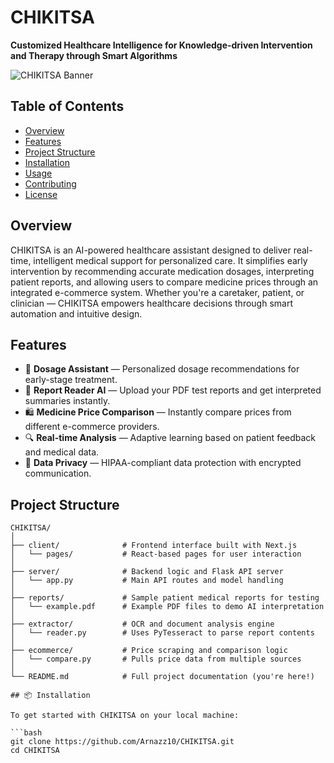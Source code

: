 # CHIKITSA

**Customized Healthcare Intelligence for Knowledge-driven Intervention and Therapy through Smart Algorithms**

![CHIKITSA Banner](https://i.ibb.co/0h9S4K3/chikitsa-banner.png)

## Table of Contents

- [Overview](#overview)
- [Features](#features)
- [Project Structure](#project-structure)
- [Installation](#installation)
- [Usage](#usage)
- [Contributing](#contributing)
- [License](#license)

## Overview

CHIKITSA is an AI-powered healthcare assistant designed to deliver real-time, intelligent medical support for personalized care. It simplifies early intervention by recommending accurate medication dosages, interpreting patient reports, and allowing users to compare medicine prices through an integrated e-commerce system. Whether you're a caretaker, patient, or clinician — CHIKITSA empowers healthcare decisions through smart automation and intuitive design.

## Features

- 💊 **Dosage Assistant** — Personalized dosage recommendations for early-stage treatment.
- 📑 **Report Reader AI** — Upload your PDF test reports and get interpreted summaries instantly.
- 🛍️ **Medicine Price Comparison** — Instantly compare prices from different e-commerce providers.
- 🔍 **Real-time Analysis** — Adaptive learning based on patient feedback and medical data.
- 🔐 **Data Privacy** — HIPAA-compliant data protection with encrypted communication.

## Project Structure

```plaintext
CHIKITSA/
│
├── client/              # Frontend interface built with Next.js
│   └── pages/           # React-based pages for user interaction
│
├── server/              # Backend logic and Flask API server
│   └── app.py           # Main API routes and model handling
│
├── reports/             # Sample patient medical reports for testing
│   └── example.pdf      # Example PDF files to demo AI interpretation
│
├── extractor/           # OCR and document analysis engine
│   └── reader.py        # Uses PyTesseract to parse report contents
│
├── ecommerce/           # Price scraping and comparison logic
│   └── compare.py       # Pulls price data from multiple sources
│
└── README.md            # Full project documentation (you're here!)

## 📦 Installation

To get started with CHIKITSA on your local machine:

```bash
git clone https://github.com/Arnazz10/CHIKITSA.git
cd CHIKITSA
